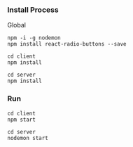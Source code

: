 ### Install Process

Global
```
npm -i -g nodemon
npm install react-radio-buttons --save
```
```
cd client
npm install
```
```
cd server
npm install
```

### Run

```
cd client
npm start
```

```
cd server
nodemon start
```
